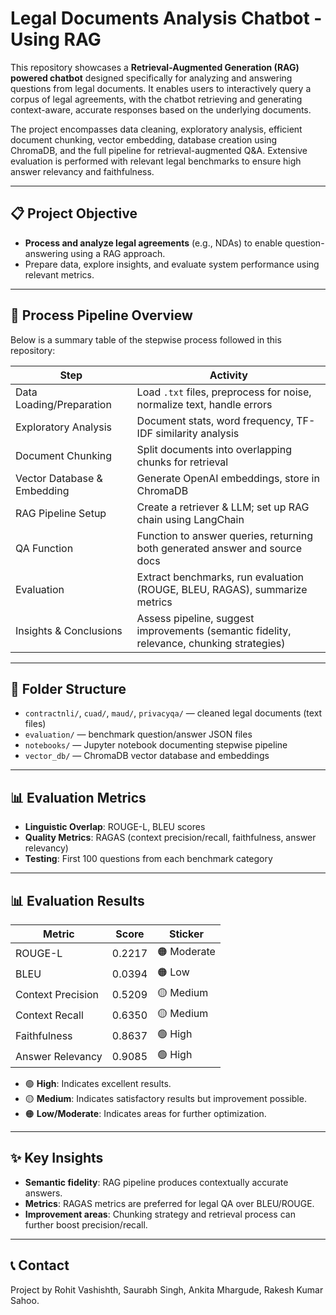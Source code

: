 
# Legal Documents Analysis Chatbot - Using RAG

This repository showcases a **Retrieval-Augmented Generation (RAG) powered chatbot** designed specifically for analyzing and answering questions from legal documents. It enables users to interactively query a corpus of legal agreements, with the chatbot retrieving and generating context-aware, accurate responses based on the underlying documents.

The project encompasses data cleaning, exploratory analysis, efficient document chunking, vector embedding, database creation using ChromaDB, and the full pipeline for retrieval-augmented Q&A. Extensive evaluation is performed with relevant legal benchmarks to ensure high answer relevancy and faithfulness.

---

## 📋 Project Objective

- **Process and analyze legal agreements** (e.g., NDAs) to enable question-answering using a RAG approach.
- Prepare data, explore insights, and evaluate system performance using relevant metrics.

---

## 🚀 Process Pipeline Overview

Below is a summary table of the stepwise process followed in this repository:

| **Step**                    | **Activity**                                                                                     |
|-----------------------------|--------------------------------------------------------------------------------------------------|
| Data Loading/Preparation    | Load `.txt` files, preprocess for noise, normalize text, handle errors                           |
| Exploratory Analysis        | Document stats, word frequency, TF-IDF similarity analysis                                       |
| Document Chunking           | Split documents into overlapping chunks for retrieval                                            |
| Vector Database & Embedding | Generate OpenAI embeddings, store in ChromaDB                                                    |
| RAG Pipeline Setup          | Create a retriever & LLM; set up RAG chain using LangChain                                       |
| QA Function                 | Function to answer queries, returning both generated answer and source docs                      |
| Evaluation                  | Extract benchmarks, run evaluation (ROUGE, BLEU, RAGAS), summarize metrics                       |
| Insights & Conclusions      | Assess pipeline, suggest improvements (semantic fidelity, relevance, chunking strategies)        |

---

## 📂 Folder Structure

- `contractnli/`, `cuad/`, `maud/`, `privacyqa/` — cleaned legal documents (text files)
- `evaluation/` — benchmark question/answer JSON files
- `notebooks/` — Jupyter notebook documenting stepwise pipeline
- `vector_db/` — ChromaDB vector database and embeddings

---

## 📊 Evaluation Metrics

- **Linguistic Overlap**: ROUGE-L, BLEU scores
- **Quality Metrics**: RAGAS (context precision/recall, faithfulness, answer relevancy)
- **Testing**: First 100 questions from each benchmark category

---

## 📊 Evaluation Results

| **Metric**          | **Score**  | **Sticker**    |
|---------------------|------------|---------------|
| ROUGE-L             | 0.2217     | 🟠 Moderate    |
| BLEU                | 0.0394     | 🟠 Low         |
| Context Precision   | 0.5209     | 🟡 Medium      |
| Context Recall      | 0.6350     | 🟡 Medium      |
| Faithfulness        | 0.8637     | 🟢 High        |
| Answer Relevancy    | 0.9085     | 🟢 High        |

- 🟢 **High**: Indicates excellent results.
- 🟡 **Medium**: Indicates satisfactory results but improvement possible.
- 🟠 **Low/Moderate**: Indicates areas for further optimization.

---

## ✨ Key Insights

- **Semantic fidelity**: RAG pipeline produces contextually accurate answers.
- **Metrics**: RAGAS metrics are preferred for legal QA over BLEU/ROUGE.
- **Improvement areas**: Chunking strategy and retrieval process can further boost precision/recall.

---

## 📞 Contact

Project by Rohit Vashishth, Saurabh Singh, Ankita Mhargude, Rakesh Kumar Sahoo.


